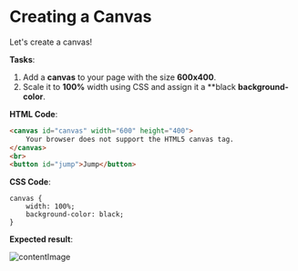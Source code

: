 # Creating a Canvas

Let's create a canvas!

**Tasks**:
1. Add a **canvas** to your page with the size **600x400**.
2. Scale it to **100%** width using CSS and assign it a **black **background-color**.

**HTML Code**:
```html
<canvas id="canvas" width="600" height="400">
    Your browser does not support the HTML5 canvas tag.
</canvas>
<br>
<button id="jump">Jump</button>
```

**CSS Code**:
```
canvas {
    width: 100%;
    background-color: black;
} 
```

**Expected result**:

![contentImage](https://api.sololearn.com/DownloadFile?id=4769)